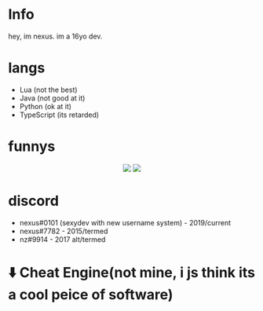 # Info
  hey, im nexus. im a 16yo dev.

# langs
  - Lua (not the best)
  - Java (not good at it)
  - Python (ok at it)
  - TypeScript (its retarded)

# funnys
<p align = "center">
    <img src = "https://github-readme-stats.vercel.app/api/top-langs/?username=cu-m&layout=compact&theme=dark"/>
    <img src = "https://github-readme-stats.vercel.app/api?username=cu-m&show_icons=true&theme=dracula"/>
</p>

# discord
  - nexus#0101 (sexydev with new username system) - 2019/current
  - nexus#7782 - 2015/termed
  - nz#9914 - 2017 alt/termed

# ⬇️ Cheat Engine(not mine, i js think its a cool peice of software)
